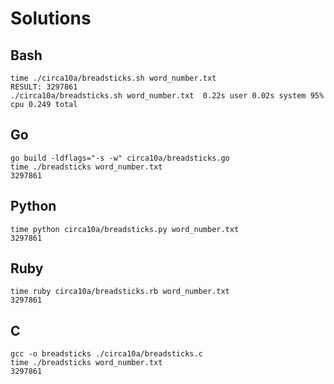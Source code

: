 # Solutions

## Bash

```shell
time ./circa10a/breadsticks.sh word_number.txt
RESULT: 3297861
./circa10a/breadsticks.sh word_number.txt  0.22s user 0.02s system 95% cpu 0.249 total
```

## Go

```shell
go build -ldflags="-s -w" circa10a/breadsticks.go
time ./breadsticks word_number.txt
3297861
```

## Python

```shell
time python circa10a/breadsticks.py word_number.txt
3297861
```

## Ruby

```shell
time ruby circa10a/breadsticks.rb word_number.txt
3297861
```

## C

```shell
gcc -o breadsticks ./circa10a/breadsticks.c
time ./breadsticks word_number.txt
3297861
```
